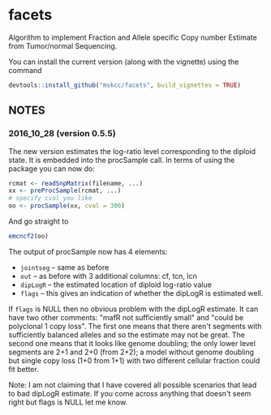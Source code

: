 # facets
Algorithm to implement Fraction and Allele specific Copy number Estimate from Tumor/normal Sequencing.

You can install the current version (along with the vignette) using the command

```R
devtools::install_github("mskcc/facets", build_vignettes = TRUE)
```

## NOTES

### 2016_10_28 (version 0.5.5)

The new version estimates the log-ratio level corresponding to the diploid state. It is embedded into the procSample call.
In terms of using the package you can now do:

```R
rcmat <- readSnpMatrix(filename, ...)
xx <- preProcSample(rcmat, ...)
# specify cval you like
oo <- procSample(xx, cval = 300)
```

And go straight to
```R
emcncf2(oo)
```

The output of procSample now has 4 elements:

* ```jointseg``` – same as before
* ```out``` – as before with 3 additional columns: cf, tcn, lcn
* ```dipLogR``` – the estimated location of diploid log-ratio value
* ```flags``` – this gives an indication of whether the dipLogR is estimated well.

If ```flags``` is NULL then no obvious problem with the dipLogR estimate. It can have two other comments: "mafR not sufficiently small" and "could be polyclonal 1 copy loss". The first one means that there aren't segments with sufficiently balanced alleles and so the estimate may not be great. The second one means that it looks like genome doubling; the only lower level segments are 2+1 and 2+0 (from 2+2); a model without genome doubling but single copy loss (1+0 from 1+1) with two different cellular fraction could fit better.

Note: I am not claiming that I have covered all possible scenarios that lead to bad dipLogR estimate. If you come across anything that doesn't seem right but flags is NULL let me know.

